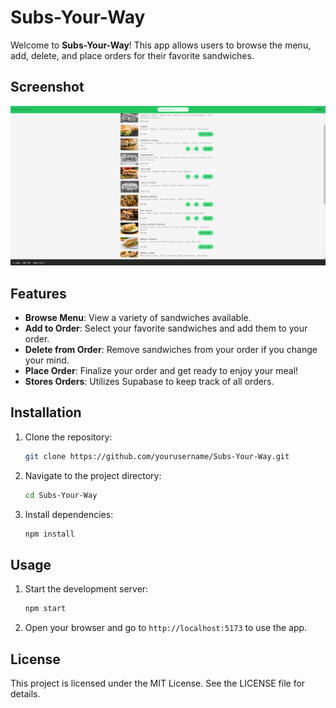 # Subs-Your-Way

Welcome to **Subs-Your-Way**! This app allows users to browse the menu, add, delete, and place orders for their favorite sandwiches.

## Screenshot
<img src="menu-subs.png" />

## Features

- **Browse Menu**: View a variety of sandwiches available.
- **Add to Order**: Select your favorite sandwiches and add them to your order.
- **Delete from Order**: Remove sandwiches from your order if you change your mind.
- **Place Order**: Finalize your order and get ready to enjoy your meal!
- **Stores Orders**: Utilizes Supabase to keep track of all orders.

## Installation

1. Clone the repository:
    ```bash
    git clone https://github.com/yourusername/Subs-Your-Way.git
    ```
2. Navigate to the project directory:
    ```bash
    cd Subs-Your-Way
    ```
3. Install dependencies:
    ```bash
    npm install
    ```

## Usage

1. Start the development server:
    ```bash
    npm start
    ```
2. Open your browser and go to `http://localhost:5173` to use the app.


## License

This project is licensed under the MIT License. See the LICENSE file for details.

